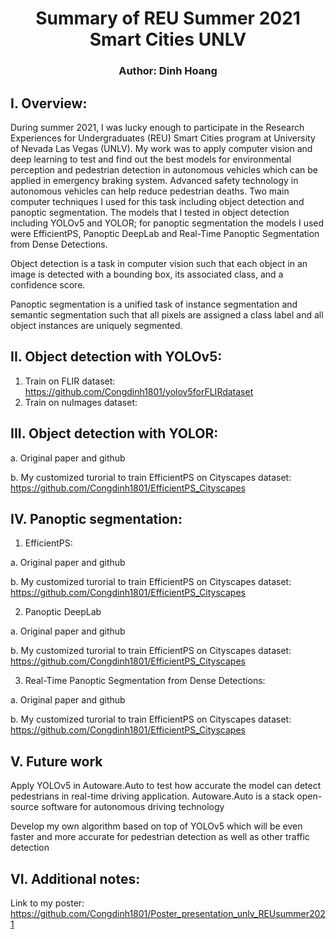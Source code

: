 # <div align="center"> Summary of REU Summer 2021 Smart Cities UNLV </div>
### <div align="center"> Author: Dinh Hoang </div>

## I.	Overview:
  During summer 2021, I was lucky enough to participate in the Research Experiences for Undergraduates (REU) Smart Cities program at University of Nevada Las Vegas (UNLV). My work was to apply computer vision and deep learning to test and find out the best models for environmental perception and pedestrian detection in autonomous vehicles which can be applied in emergency braking system. Advanced safety technology in autonomous vehicles can help reduce pedestrian deaths. Two main computer techniques I used for this task including object detection and panoptic segmentation. The models that I tested in object detection including YOLOv5 and YOLOR; for panoptic segmentation the models I used were EfficientPS, Panoptic DeepLab and Real-Time Panoptic Segmentation from Dense Detections.

  Object detection is a task in computer vision such that each object in an image is detected with a bounding box, its associated class, and a confidence score.

  Panoptic segmentation is a unified task of instance segmentation and semantic segmentation such that all pixels are assigned a class label and all object instances are uniquely segmented.
## II.	Object detection with YOLOv5:
1. Train on FLIR dataset: https://github.com/Congdinh1801/yolov5forFLIRdataset
2. Train on nuImages dataset: 
## III.	Object detection with YOLOR: 
a. Original paper and github

b. My customized turorial to train EfficientPS on Cityscapes dataset: https://github.com/Congdinh1801/EfficientPS_Cityscapes
## IV.	Panoptic segmentation:
1. EfficientPS: 

a. Original paper and github

b. My customized turorial to train EfficientPS on Cityscapes dataset: https://github.com/Congdinh1801/EfficientPS_Cityscapes

2. Panoptic DeepLab

a. Original paper and github

b. My customized turorial to train EfficientPS on Cityscapes dataset: https://github.com/Congdinh1801/EfficientPS_Cityscapes

3. Real-Time Panoptic Segmentation from Dense Detections:

a. Original paper and github

b. My customized turorial to train EfficientPS on Cityscapes dataset: https://github.com/Congdinh1801/EfficientPS_Cityscapes

## V.	Future work
   Apply YOLOv5 in Autoware.Auto to test how accurate the model can detect pedestrians in real-time driving application. Autoware.Auto is a stack open-source software for autonomous driving technology

  Develop my own algorithm based on top of YOLOv5 which will be even faster and more accurate for pedestrian detection as well as other traffic detection
## VI.	Additional notes:
Link to my poster:  https://github.com/Congdinh1801/Poster_presentation_unlv_REUsummer2021
